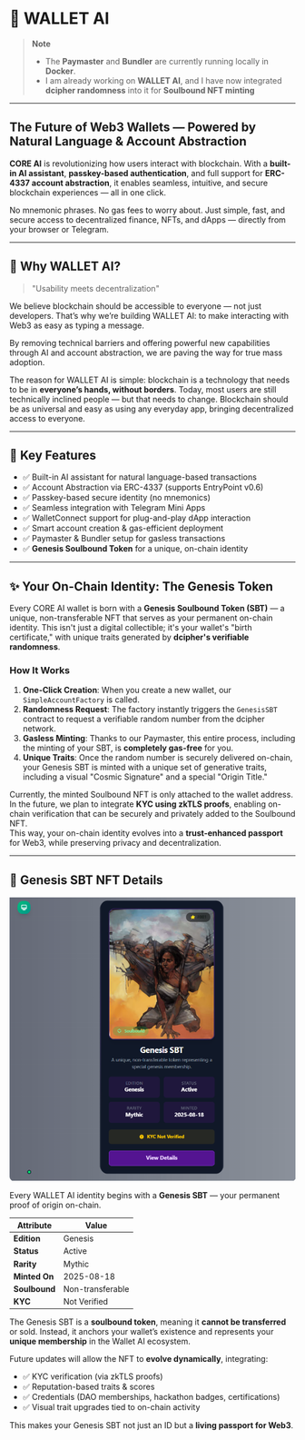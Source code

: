 # 🧠 WALLET AI

> **Note**
>
> - The **Paymaster** and **Bundler** are currently running locally in **Docker**.
> - I am already working on **WALLET AI**, and I have now integrated **dcipher randomness** into it for **Soulbound NFT minting**

---

## The Future of Web3 Wallets — Powered by Natural Language & Account Abstraction

**CORE AI** is revolutionizing how users interact with blockchain. With a **built-in AI assistant**, **passkey-based authentication**, and full support for **ERC-4337 account abstraction**, it enables seamless, intuitive, and secure blockchain experiences — all in one click.

No mnemonic phrases. No gas fees to worry about. Just simple, fast, and secure access to decentralized finance, NFTs, and dApps — directly from your browser or Telegram.

---

## 🧩 Why WALLET AI?

> "Usability meets decentralization"

We believe blockchain should be accessible to everyone — not just developers. That’s why we’re building WALLET AI: to make interacting with Web3 as easy as typing a message.

By removing technical barriers and offering powerful new capabilities through AI and account abstraction, we are paving the way for true mass adoption.

The reason for WALLET AI is simple: blockchain is a technology that needs to be in **everyone’s hands, without borders**. Today, most users are still technically inclined people — but that needs to change. Blockchain should be as universal and easy as using any everyday app, bringing decentralized access to everyone.

---

## 🧩 Key Features

- ✅ Built-in AI assistant for natural language-based transactions
- ✅ Account Abstraction via ERC-4337 (supports EntryPoint v0.6)
- ✅ Passkey-based secure identity (no mnemonics)
- ✅ Seamless integration with Telegram Mini Apps
- ✅ WalletConnect support for plug-and-play dApp interaction
- ✅ Smart account creation & gas-efficient deployment
- ✅ Paymaster & Bundler setup for gasless transactions
- ✅ **Genesis Soulbound Token** for a unique, on-chain identity

---

## ✨ Your On-Chain Identity: The Genesis Token

Every CORE AI wallet is born with a **Genesis Soulbound Token (SBT)** — a unique, non-transferable NFT that serves as your permanent on-chain identity. This isn't just a digital collectible; it's your wallet's "birth certificate," with unique traits generated by **dcipher's verifiable randomness**.

### How It Works

1. **One-Click Creation**: When you create a new wallet, our `SimpleAccountFactory` is called.
2. **Randomness Request**: The factory instantly triggers the `GenesisSBT` contract to request a verifiable random number from the dcipher network.
3. **Gasless Minting**: Thanks to our Paymaster, this entire process, including the minting of your SBT, is **completely gas-free** for you.
4. **Unique Traits**: Once the random number is securely delivered on-chain, your Genesis SBT is minted with a unique set of generative traits, including a visual "Cosmic Signature" and a special "Origin Title."

Currently, the minted Soulbound NFT is only attached to the wallet address.  
In the future, we plan to integrate **KYC using zkTLS proofs**, enabling on-chain verification that can be securely and privately added to the Soulbound NFT.  
This way, your on-chain identity evolves into a **trust-enhanced passport** for Web3, while preserving privacy and decentralization.

---

## 🎨 Genesis SBT NFT Details

<img src="images/nft.png" height="500"/>

Every WALLET AI identity begins with a **Genesis SBT** — your permanent proof of origin on-chain.

| Attribute     | Value            |
| ------------- | ---------------- |
| **Edition**   | Genesis          |
| **Status**    | Active           |
| **Rarity**    | Mythic           |
| **Minted On** | 2025-08-18       |
| **Soulbound** | Non-transferable |
| **KYC**       | Not Verified     |

The Genesis SBT is a **soulbound token**, meaning it **cannot be transferred** or sold. Instead, it anchors your wallet’s existence and represents your **unique membership** in the Wallet AI ecosystem.

Future updates will allow the NFT to **evolve dynamically**, integrating:

- ✅ KYC verification (via zkTLS proofs)
- ✅ Reputation-based traits & scores
- ✅ Credentials (DAO memberships, hackathon badges, certifications)
- ✅ Visual trait upgrades tied to on-chain activity

This makes your Genesis SBT not just an ID but a **living passport for Web3**.

